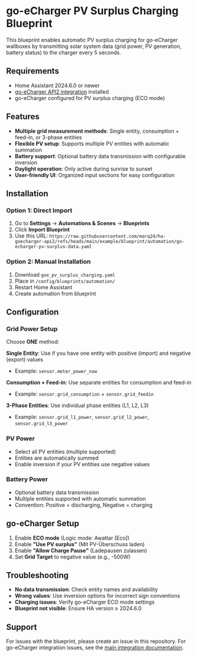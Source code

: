 # go-eCharger PV Surplus Charging Blueprint

This blueprint enables automatic PV surplus charging for go-eCharger wallboxes by transmitting solar system data (grid power, PV generation, battery status) to the charger every 5 seconds.

## Requirements

- Home Assistant 2024.6.0 or newer
- [go-eCharger API2 integration](https://github.com/marq24/ha-goecharger-api2) installed
- go-eCharger configured for PV surplus charging (ECO mode)

## Features

- **Multiple grid measurement methods**: Single entity, consumption + feed-in, or 3-phase entities
- **Flexible PV setup**: Supports multiple PV entities with automatic summation
- **Battery support**: Optional battery data transmission with configurable inversion
- **Daylight operation**: Only active during sunrise to sunset
- **User-friendly UI**: Organized input sections for easy configuration

## Installation

### Option 1: Direct Import
1. Go to **Settings** → **Automations & Scenes** → **Blueprints**
2. Click **Import Blueprint**
3. Use this URL: `https://raw.githubusercontent.com/marq24/ha-goecharger-api2/refs/heads/main/example/blueprint/automation/go-echarger-pv-surplus-data.yaml`

### Option 2: Manual Installation
1. Download `goe_pv_surplus_charging.yaml`
2. Place in `/config/blueprints/automation/`
3. Restart Home Assistant
4. Create automation from blueprint

## Configuration

### Grid Power Setup
Choose **ONE** method:

**Single Entity**: Use if you have one entity with positive (import) and negative (export) values
- Example: `sensor.meter_power_now`

**Consumption + Feed-in**: Use separate entities for consumption and feed-in
- Example: `sensor.grid_consumption` + `sensor.grid_feedin`

**3-Phase Entities**: Use individual phase entities (L1, L2, L3)
- Example: `sensor.grid_l1_power`, `sensor.grid_l2_power`, `sensor.grid_l3_power`

### PV Power
- Select all PV entities (multiple supported)
- Entities are automatically summed
- Enable inversion if your PV entities use negative values

### Battery Power
- Optional battery data transmission
- Multiple entities supported with automatic summation
- Convention: Positive = discharging, Negative = charging

## go-eCharger Setup

1. Enable **ECO mode** (Logic mode: Awattar [Eco])
2. Enable **"Use PV surplus"** (Mit PV-Überschuss laden)
3. Enable **"Allow Charge Pause"** (Ladepausen zulassen)
4. Set **Grid Target** to negative value (e.g., -500W)

## Troubleshooting

- **No data transmission**: Check entity names and availability
- **Wrong values**: Use inversion options for incorrect sign conventions
- **Charging issues**: Verify go-eCharger ECO mode settings
- **Blueprint not visible**: Ensure HA version ≥ 2024.6.0

## Support

For issues with the blueprint, please create an issue in this repository.
For go-eCharger integration issues, see the [main integration documentation](../README.md).

